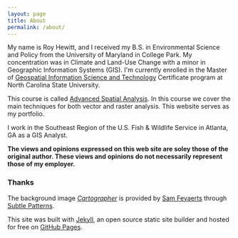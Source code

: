 ```yaml
---
layout: page
title: About
permalink: /about/
---
```


My name is Roy Hewitt, and I received my B.S. in Environmental Science and Policy from the University of Maryland in College Park.  My concentration was in Climate and Land-Use Change with a minor in Geographic Information Systems (GIS).  I'm currently enrolled in the Master of [Geospatial Information Science and Technology](http://geospatial.ncsu.edu/education/programs/mgist/) Certificate program at North Carolina State University.

This course is called [Advanced Spatial Analysis](http://courses.ncsu.edu/gis520/common/index.html).  In this course we cover the main techniques for both vector and raster analysis.  This website serves as my portfolio.

I work in the Southeast Region of the U.S. Fish &amp; Wildlife Service in Atlanta, GA as a GIS Analyst.

**The views and opinions expressed on this web site are soley those of the original author. These views and opinions do not necessarily represent those of my employer.**

### Thanks

The background image [*Cartographer*](http://subtlepatterns.com/?s=cartographer) is provided by [Sam Feyaerts](http://sam.feyaerts.me/) through [Subtle Patterns](http://subtlepatterns.com/).

This site was built with [Jekyll](https://github.com/jekyll/jekyll), an open source static site builder and hosted for free on [GitHub Pages](https://pages.github.com/).
